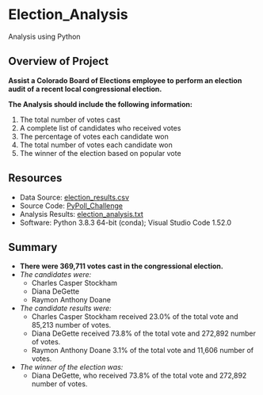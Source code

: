 # Election_Analysis
Analysis using Python

## Overview of Project
**Assist a Colorado Board of Elections employee to perform an election audit of a recent local congressional election.**

**The Analysis should include the following information:**
1. The total number of votes cast
2. A complete list of candidates who received votes
3. The percentage of votes each candidate won
4. The total number of votes each candidate won
5. The winner of the election based on popular vote

## Resources
- Data Source: [election_results.csv](Resources/election_results.csv)
- Source Code: [PyPoll_Challenge](PyPoll_Challenge.py)
- Analysis Results: [election_analysis.txt](analysis/election_analysis.txt)
- Software: Python 3.8.3 64-bit (conda); Visual Studio Code 1.52.0

## Summary
- **There were 369,711 votes cast in the congressional election.**
- *The candidates were:*
    - Charles Casper Stockham
    - Diana DeGette
    - Raymon Anthony Doane
- *The candidate results were:*
    - Charles Casper Stockham received 23.0% of the total vote and 85,213 number of votes.
    - Diana DeGette received 73.8% of the total vote and 272,892 number of votes.
    - Raymon Anthony Doane 3.1% of the total vote and 11,606 number of votes.
- *The winner of the election was:*
    - Diana DeGette, who received 73.8% of the total vote and 272,892 number of votes.

